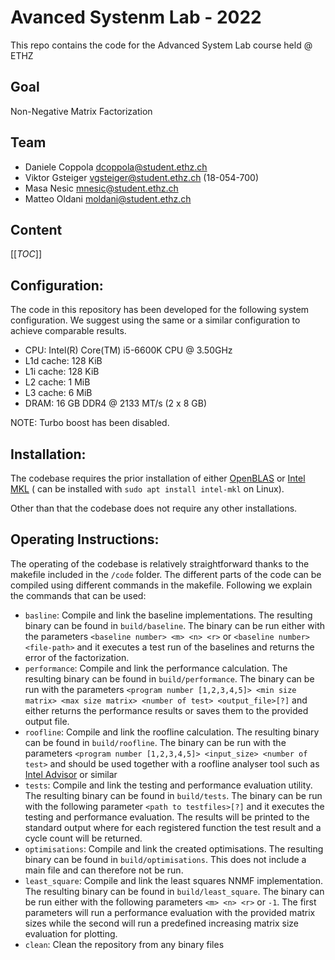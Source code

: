 # Avanced Systenm Lab - 2022

This repo contains the code for the Advanced System Lab course held @ ETHZ

## Goal

Non-Negative Matrix Factorization

## Team

- Daniele Coppola dcoppola@student.ethz.ch
- Viktor Gsteiger vgsteiger@student.ethz.ch (18-054-700)
- Masa Nesic mnesic@student.ethz.ch
- Matteo Oldani moldani@student.ethz.ch

## Content

[[_TOC_]]

## Configuration:

The code in this repository has been developed for the following system configuration. We suggest using the same or a
similar configuration to achieve comparable results.

- CPU: Intel(R) Core(TM) i5-6600K CPU @ 3.50GHz
- L1d cache:                       128 KiB
- L1i cache:                       128 KiB
- L2 cache:                        1 MiB
- L3 cache:                        6 MiB
- DRAM: 16 GB DDR4 @ 2133 MT/s (2 x 8 GB)

NOTE: Turbo boost has been disabled.

## Installation:

The codebase requires the prior installation of either [OpenBLAS](https://www.openblas.net/)
or [Intel MKL](https://www.intel.com/content/www/us/en/developer/tools/oneapi/onemkl-link-line-advisor.html#gs.zo0tex) (
can be installed with `sudo apt install intel-mkl` on Linux).

Other than that the codebase does not require any other installations.

## Operating Instructions:

The operating of the codebase is relatively straightforward thanks to the makefile included in the `/code` folder. The
different parts of the code can be compiled using different commands in the makefile. Following we explain the commands
that can be used:

- `basline`: Compile and link the baseline implementations. The resulting binary can be found in `build/baseline`. The
  binary can be run either with the parameters `<baseline number> <m> <n> <r>` or `<baseline number> <file-path>` and it
  executes a test run of the baselines and returns the error of the factorization.
- `performance`: Compile and link the performance calculation. The resulting binary can be found in `build/performance`.
  The binary can be run with the
  parameters `<program number [1,2,3,4,5]> <min size matrix> <max size matrix> <number of test> <output_file>[?]` and
  either returns the performance results or saves them to the provided output file.
- `roofline`: Compile and link the roofline calculation. The resulting binary can be found in `build/roofline`. The
  binary can be run with the parameters `<program number [1,2,3,4,5]> <input_size> <number of test>` and should be used
  together with a roofline analyser tool such
  as [Intel Advisor](https://www.intel.com/content/www/us/en/developer/tools/oneapi/advisor.html) or similar
- `tests`: Compile and link the testing and performance evaluation utility. The resulting binary can be found
  in `build/tests`. The binary can be run with the following parameter `<path to testfiles>[?]` and it executes the
  testing and performance evaluation. The results will be printed to the standard output where for each registered
  function the test result and a cycle count will be returned.
- `optimisations`: Compile and link the created optimisations. The resulting binary can be found
  in `build/optimisations`. This does not include a main file and can therefore not be run.
- `least_square`: Compile and link the least squares NNMF implementation. The resulting binary can be found
  in `build/least_square`. The binary can be run either with the following parameters `<m> <n> <r>` or `-1`. The first
  parameters will run a performance evaluation with the provided matrix sizes while the second will run a predefined
  increasing matrix size evaluation for plotting.
- `clean`: Clean the repository from any binary files

